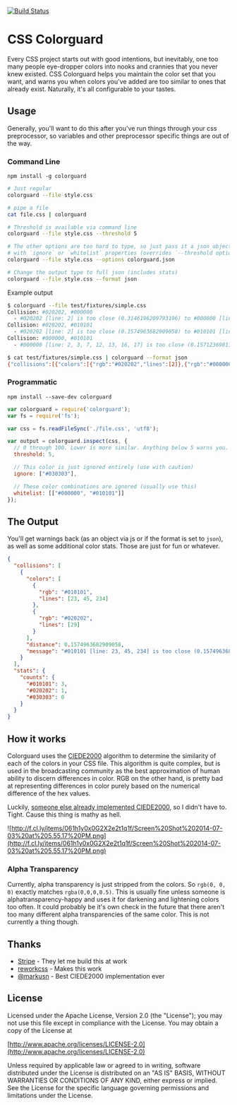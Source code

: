 [![Build Status](https://travis-ci.org/SlexAxton/css-colorguard.svg?branch=master)](https://travis-ci.org/SlexAxton/css-colorguard)

# CSS Colorguard

Every CSS project starts out with good intentions, but inevitably, one too many people eye-dropper
colors into nooks and crannies that you never knew existed. CSS Colorguard helps you maintain the
color set that you want, and warns you when colors you've added are too similar to ones that already
exist. Naturally, it's all configurable to your tastes.

## Usage

Generally, you'll want to do this after you've run things through your css preprocessor, so variables
and other preprocessor specific things are out of the way.

### Command Line

`npm install -g colorguard`


```bash
# Just regular
colorguard --file style.css

# pipe a file
cat file.css | colorguard

# Threshold is available via command line
colorguard --file style.css --threshold 5

# The other options are too hard to type, so just pass it a json object
# with `ignore` or `whitelist` properties (overrides `--threshold option`)
colorguard --file style.css --options colorguard.json

# Change the output type to full json (includes stats)
colorguard --file style.css --format json
```

Example output

```bash
$ colorguard --file test/fixtures/simple.css
Collision: #020202, #000000
  - #020202 [line: 2] is too close (0.3146196209793196) to #000000 [line: 2, 3, 7, 12, 13, 16, 17]
Collision: #020202, #010101
  - #020202 [line: 2] is too close (0.1574963682909058) to #010101 [line: 20]
Collision: #000000, #010101
  - #000000 [line: 2, 3, 7, 12, 13, 16, 17] is too close (0.15712369811016996) to #010101 [line: 20]
```

```bash
$ cat test/fixtures/simple.css | colorguard --format json
{"collisions":[{"colors":[{"rgb":"#020202","lines":[2]},{"rgb":"#000000","lines":[2,3,7,12,13,16,17]}],"distance":0.3146196209793196,"message":"#020202 [line: 2] is too close (0.3146196209793196) to #000000 [line: 2, 3, 7, 12, 13, 16, 17]"},{"colors":[{"rgb":"#020202","lines":[2]},{"rgb":"#010101","lines":[20]}],"distance":0.1574963682909058,"message":"#020202 [line: 2] is too close (0.1574963682909058) to #010101 [line: 20]"},{"colors":[{"rgb":"#000000","lines":[2,3,7,12,13,16,17]},{"rgb":"#010101","lines":[20]}],"distance":0.15712369811016996,"message":"#000000 [line: 2, 3, 7, 12, 13, 16, 17] is too close (0.15712369811016996) to #010101 [line: 20]"}],"info":[{"colors":[{"rgb":"#020202","lines":[2]},{"rgb":"#000000","lines":[2,3,7,12,13,16,17]}],"distance":0.3146196209793196,"message":"#020202 [line: 2] is too close (0.3146196209793196) to #000000 [line: 2, 3, 7, 12, 13, 16, 17]"},{"colors":[{"rgb":"#020202","lines":[2]},{"rgb":"#663399","lines":[9]}],"distance":34.12252478659537},{"colors":[{"rgb":"#020202","lines":[2]},{"rgb":"#010101","lines":[20]}],"distance":0.1574963682909058,"message":"#020202 [line: 2] is too close (0.1574963682909058) to #010101 [line: 20]"},{"colors":[{"rgb":"#020202","lines":[2]},{"rgb":"#FFFFFF","lines":[21]}],"distance":99.42663222854084},{"colors":[{"rgb":"#000000","lines":[2,3,7,12,13,16,17]},{"rgb":"#663399","lines":[9]}],"distance":34.321183445222175},{"colors":[{"rgb":"#000000","lines":[2,3,7,12,13,16,17]},{"rgb":"#010101","lines":[20]}],"distance":0.15712369811016996,"message":"#000000 [line: 2, 3, 7, 12, 13, 16, 17] is too close (0.15712369811016996) to #010101 [line: 20]"},{"colors":[{"rgb":"#000000","lines":[2,3,7,12,13,16,17]},{"rgb":"#FFFFFF","lines":[21]}],"distance":100},{"colors":[{"rgb":"#663399","lines":[9]},{"rgb":"#010101","lines":[20]}],"distance":34.22102591917981},{"colors":[{"rgb":"#663399","lines":[9]},{"rgb":"#FFFFFF","lines":[21]}],"distance":60.25283160954553},{"colors":[{"rgb":"#010101","lines":[20]},{"rgb":"#FFFFFF","lines":[21]}],"distance":99.7195446868893}],"stats":{"counts":{"#020202":1,"#000000":7,"#663399":1,"#010101":1,"#FFFFFF":1},"total":5}}
```


### Programmatic

`npm install --save-dev colorguard`

```javascript
var colorguard = require('colorguard');
var fs = require('fs');

var css = fs.readFileSync('./file.css', 'utf8');

var output = colorguard.inspect(css, {
  // 0 through 100. Lower is more similar. Anything below 5 warns you.
  threshold: 5,

  // This color is just ignored entirely (use with caution)
  ignore: ["#030303"],

  // These color combinations are ignored (usually use this)
  whitelist: [["#000000", "#010101"]]
});
```

## The Output

You'll get warnings back (as an object via js or if the format is set to `json`), as well as some
additional color stats. Those are just for fun or whatever.

```json
{
  "collisions": [
    {
      "colors": [
        {
          "rgb": "#010101",
          "lines": [23, 45, 234]
        },
        {
          "rgb": "#020202",
          "lines": [29]
        }
      ],
      "distance": 0.1574963682909058,
      "message": "#010101 [line: 23, 45, 234] is too close (0.1574963682909058) to #020202 [line: 29]."
    }
  ],
  "stats": {
    "counts": {
      "#010101": 3,
      "#020202": 1,
      "#030303": 0
    }
  }
}
```

## How it works

Colorguard uses the [CIEDE2000](http://en.wikipedia.org/wiki/Color_difference) algorithm to determine
the similarity of each of the colors in your CSS file. This algorithm is quite complex, but is used
in the broadcasting community as the best approximation of human ability to discern differences in
color. RGB on the other hand, is pretty bad at representing differences in color purely based on the
numerical difference of the hex values.

Luckily, [someone else already implemented CIEDE2000](https://github.com/markusn/color-diff), so I
didn't have to. Tight. Cause this thing is mathy as hell.

![http://f.cl.ly/items/061h1y0x0G2X2e2t1q1f/Screen%20Shot%202014-07-03%20at%205.55.17%20PM.png](http://f.cl.ly/items/061h1y0x0G2X2e2t1q1f/Screen%20Shot%202014-07-03%20at%205.55.17%20PM.png)

### Alpha Transparency

Currently, alpha transparency is just stripped from the colors. So `rgb(0, 0, 0)` exactly matches
`rgba(0,0,0,0.5)`. This is usually fine unless someone is alphatransparency-happy and uses it for
darkening and lightening colors too often. It could probably be it's own check in the future that
there aren't too many different alpha transparencies of the same color. This is not currently a
thing though.

## Thanks

* [Stripe](https://stripe.com/) - They let me build this at work
* [reworkcss](https://github.com/reworkcss) - Makes this work
* [@markusn](https://github.com/markusn) - Best CIEDE2000 implementation ever

## License

Licensed under the Apache License, Version 2.0 (the "License");
you may not use this file except in compliance with the License.
You may obtain a copy of the License at

[http://www.apache.org/licenses/LICENSE-2.0](http://www.apache.org/licenses/LICENSE-2.0)

Unless required by applicable law or agreed to in writing, software
distributed under the License is distributed on an "AS IS" BASIS,
WITHOUT WARRANTIES OR CONDITIONS OF ANY KIND, either express or implied.
See the License for the specific language governing permissions and
limitations under the License.
